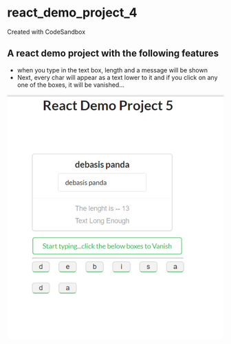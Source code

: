 # react_demo_project_4
Created with CodeSandbox

## A react demo project with the following features
* when you type in the text box, length and a message will be shown
* Next, every char will appear as a text  lower to it and if you click on any one of the boxes, it will be vanished...

![img](https://github.com/teddcp2/react_demo_project_5/blob/master/prj5.PNG)
